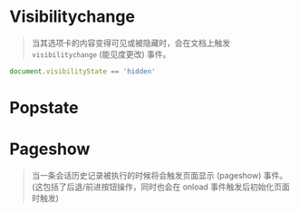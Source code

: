 # Visibilitychange

>当其选项卡的内容变得可见或被隐藏时，会在文档上触发 `visibilitychange` (能见度更改) 事件。

```javascript
document.visibilityState == 'hidden'
```

# Popstate

# Pageshow

>当一条会话历史记录被执行的时候将会触发页面显示 (pageshow) 事件。(这包括了后退/前进按钮操作，同时也会在 onload 事件触发后初始化页面时触发)
